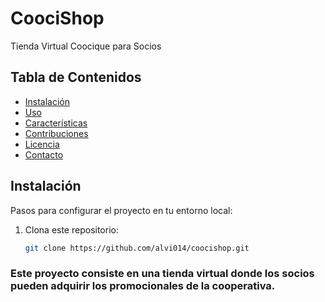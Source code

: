 # CoociShop
Tienda Virtual Coocique para Socios


## Tabla de Contenidos
- [Instalación](#instalación)
- [Uso](#uso)
- [Características](#características)
- [Contribuciones](#contribuciones)
- [Licencia](#licencia)
- [Contacto](#avictor@coocique.fi.cr)

## Instalación
Pasos para configurar el proyecto en tu entorno local:
1. Clona este repositorio:
   ```bash
   git clone https://github.com/alvi014/coocishop.git

### Este proyecto consiste en una tienda virtual donde los socios pueden adquirir los promocionales de la cooperativa.
